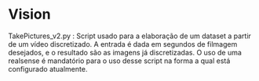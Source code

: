 # Vision

TakePictures_v2.py : Script usado para a elaboração de um dataset a partir de um vídeo discretizado. A entrada é dada em segundos de filmagem desejados, e o resultado são as imagens já discretizadas. O uso de uma                         realsense é mandatório para o uso desse script na forma a qual está configurado atualmente.
